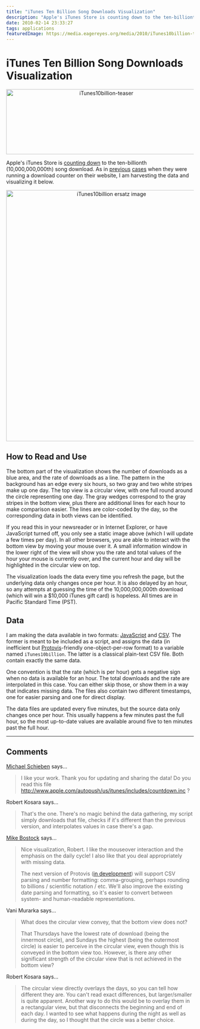 ```yaml
---
title: "iTunes Ten Billion Song Downloads Visualization"
description: "Apple's iTunes Store is counting down to the ten-billionth (10,000,000,000th) song download. As in previous cases when they were running a download counter on their website, I am harvesting the data and visualizing it below."
date: 2010-02-14 23:33:27
tags: applications
featuredImage: https://media.eagereyes.org/media/2010/iTunes10billion-teaser.png
---
```


# iTunes Ten Billion Song Downloads Visualization

<p align="center"><img src="https://media.eagereyes.org/media/2010/iTunes10billion-teaser.png" width="522" height="175" alt="iTunes10billion-teaser" /></p>

Apple's iTunes Store is <a href="http://www.apple.com/itunes/10-billion-song-countdown/">counting down</a> to the ten-billionth (10,000,000,000th) song download. As in <a href="/blog/2006/itunes-billion-song-downloads">previous</a> <a href="/blog/2009/appstore-billion-apps-live-visualization-html">cases</a> when they were running a download counter on their website, I am harvesting the data and visualizing it below.

<p align="center"><img src="https://media.eagereyes.org/media/2010/iTunes10billion-ersatz3.png" width="550" height="675" alt="iTunes10billion ersatz image" /></p>

## How to Read and Use

The bottom part of the visualization shows the number of downloads as a blue area, and the rate of downloads as a line. The pattern in the background has an edge every six hours, so two gray and two white stripes make up one day. The top view is a circular view, with one full round around the circle representing one day. The gray wedges correspond to the gray stripes in the bottom view, plus there are additional lines for each hour to make comparison easier. The lines are color-coded by the day, so the corresponding data in both views can be identified.

If you read this in your newsreader or in Internet Explorer, or have JavaScript turned off, you only see a static image above (which I will update a few times per day). In all other browsers, you are able to interact with the bottom view by moving your mouse over it. A small information window in the lower right of the view will show you the rate and total values of the hour your mouse is currently over, and the current hour and day will be highlighted in the circular view on top.

The visualization loads the data every time you refresh the page, but the underlying data only changes once per hour. It is also delayed by an hour, so any attempts at guessing the time of the 10,000,000,000th download (which will win a $10,000 iTunes gift card) is hopeless. All times are in Pacific Standard Time (PST).

## Data

I am making the data available in two formats: <a href="https://media.eagereyes.org/media/2010/iTunes10Billion.js">JavaScript</a> and <a href="https://media.eagereyes.org/media/2010/iTunes10Billion.csv">CSV</a>. The former is meant to be included as a script, and assigns the data (in inefficient but <a href="http://protovis.org/">Protovis</a>-friendly one-object-per-row format) to a variable named <code>iTunes10billion</code>. The latter is a classical plain-text CSV file. Both contain exactly the same data.

One convention is that the rate (which is per hour) gets a negative sign when no data is available for an hour. The total downloads and the rate are interpolated in this case. You can either skip those, or show them in a way that indicates missing data. The files also contain two different timestamps, one for easier parsing and one for direct display.

The data files are updated every five minutes, but the source data only changes once per hour. This usually happens a few minutes past the full hour, so the most up-to-date values are available around five to ten minutes past the full hour.


<PostedBy />


<aside class="comments">

---
## Comments

<a href="http://www.rockitbaby.de" rel="nofollow noopener" target="_blank">Michael Schieben</a> says…
>	I like your work. Thank you for updating and sharing the data! Do you read this file http://www.apple.com/autopush/us/itunes/includes/countdown.inc ? 

Robert Kosara says…
>	That's the one. There's no magic behind the data gathering, my script simply downloads that file, checks if it's different than the previous version, and interpolates values in case there's a gap.

<a href="http://graphics.stanford.edu/~mbostock" rel="nofollow noopener" target="_blank">Mike Bostock</a> says…
>	Nice visualization, Robert. I like the mouseover interaction and the emphasis on the daily cycle! I also like that you deal appropriately with missing data.
>	
>	The next version of Protovis (<a href="http://gitorious.org/protovis">in development</a>) will support CSV parsing and number formatting: comma-grouping, perhaps rounding to billions / scientific notation / etc. We'll also improve the existing date parsing and formatting, so it's easier to convert between system- and human-readable representations.

Vani Murarka says…
>	What does the circular view convey, that the bottom view does not?
>	
>	That Thursdays have the lowest rate of download (being the innermost circle), and Sundays the highest (being the outermost circle) is easier to perceive in the circular view, even though this is conveyed in the bottom view too. However, is there any other significant strength of the circular view that is not achieved in the bottom view?

Robert Kosara says…
>	The circular view directly overlays the days, so you can tell how different they are. You can't read exact differences, but larger/smaller is quite apparent. Another way to do this would be to overlay them in a rectangular view, but that disconnects the beginning and end of each day. I wanted to see what happens during the night as well as during the day, so I thought that the circle was a better choice.

</aside>

